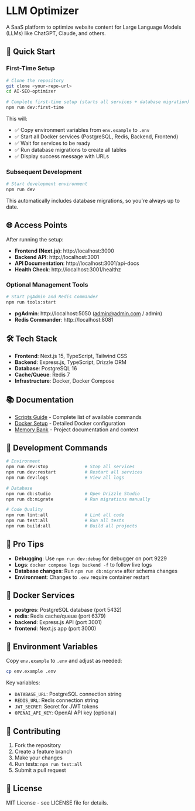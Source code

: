 # LLM Optimizer

A SaaS platform to optimize website content for Large Language Models (LLMs) like ChatGPT, Claude, and others.

## 🚀 Quick Start

### First-Time Setup
```bash
# Clone the repository
git clone <your-repo-url>
cd AI-SEO-optimizer

# Complete first-time setup (starts all services + database migration)
npm run dev:first-time
```

This will:
- ✅ Copy environment variables from `env.example` to `.env`
- ✅ Start all Docker services (PostgreSQL, Redis, Backend, Frontend)
- ✅ Wait for services to be ready
- ✅ Run database migrations to create all tables
- ✅ Display success message with URLs

### Subsequent Development
```bash
# Start development environment
npm run dev
```

This automatically includes database migrations, so you're always up to date.

## 🌐 Access Points

After running the setup:

- **Frontend (Next.js)**: http://localhost:3000
- **Backend API**: http://localhost:3001
- **API Documentation**: http://localhost:3001/api-docs
- **Health Check**: http://localhost:3001/healthz

### Optional Management Tools
```bash
# Start pgAdmin and Redis Commander
npm run tools:start
```

- **pgAdmin**: http://localhost:5050 (admin@admin.com / admin)
- **Redis Commander**: http://localhost:8081

## 🛠️ Tech Stack

- **Frontend**: Next.js 15, TypeScript, Tailwind CSS
- **Backend**: Express.js, TypeScript, Drizzle ORM
- **Database**: PostgreSQL 16
- **Cache/Queue**: Redis 7
- **Infrastructure**: Docker, Docker Compose

## 📚 Documentation

- [Scripts Guide](SCRIPTS_GUIDE.md) - Complete list of available commands
- [Docker Setup](DOCKER_README.md) - Detailed Docker configuration
- [Memory Bank](memory/) - Project documentation and context

## 🔧 Development Commands

```bash
# Environment
npm run dev:stop              # Stop all services
npm run dev:restart           # Restart all services
npm run dev:logs              # View all logs

# Database
npm run db:studio             # Open Drizzle Studio
npm run db:migrate            # Run migrations manually

# Code Quality
npm run lint:all              # Lint all code
npm run test:all              # Run all tests
npm run build:all             # Build all projects
```

## 🎯 Pro Tips

- **Debugging**: Use `npm run dev:debug` for debugger on port 9229
- **Logs**: `docker compose logs backend -f` to follow live logs
- **Database changes**: Run `npm run db:migrate` after schema changes
- **Environment**: Changes to `.env` require container restart

## 🐳 Docker Services

- **postgres**: PostgreSQL database (port 5432)
- **redis**: Redis cache/queue (port 6379)
- **backend**: Express.js API (port 3001)
- **frontend**: Next.js app (port 3000)

## 📝 Environment Variables

Copy `env.example` to `.env` and adjust as needed:

```bash
cp env.example .env
```

Key variables:
- `DATABASE_URL`: PostgreSQL connection string
- `REDIS_URL`: Redis connection string
- `JWT_SECRET`: Secret for JWT tokens
- `OPENAI_API_KEY`: OpenAI API key (optional)

## 🤝 Contributing

1. Fork the repository
2. Create a feature branch
3. Make your changes
4. Run tests: `npm run test:all`
5. Submit a pull request

## 📄 License

MIT License - see LICENSE file for details. 